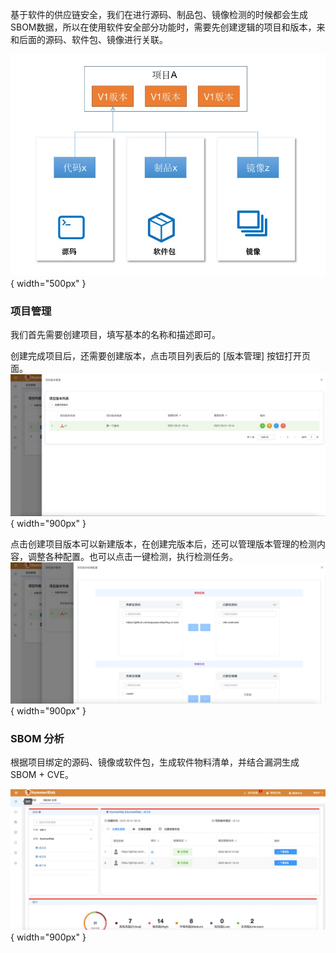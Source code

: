 基于软件的供应链安全，我们在进行源码、制品包、镜像检测的时候都会生成SBOM数据，所以在使用软件安全部分功能时，需要先创建逻辑的项目和版本，来和后面的源码、软件包、镜像进行关联。

![sbom基本结构](../img/user/sbom_basic_arch.jpg){ width="500px" }
### 项目管理
我们首先需要创建项目，填写基本的名称和描述即可。

创建完成项目后，还需要创建版本，点击项目列表后的 [版本管理] 按钮打开页面。
![sbom项目版本](../img/user/sbom_add_version.jpg){ width="900px" }

点击创建项目版本可以新建版本，在创建完版本后，还可以管理版本管理的检测内容，调整各种配置。也可以点击一键检测，执行检测任务。
![sbom项目版本配置](../img/user/sbom_version_config.jpg){ width="900px" }
### SBOM 分析

根据项目绑定的源码、镜像或软件包，生成软件物料清单，并结合漏洞生成 SBOM + CVE。

![sbom分析](../img/user/sbom_analyze.jpg){ width="900px" }
